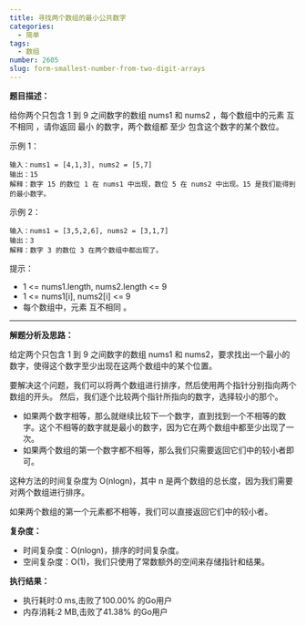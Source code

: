 ```yaml
---
title: 寻找两个数组的最小公共数字
categories:
  - 简单
tags:
  - 数组
number: 2605
slug: form-smallest-number-from-two-digit-arrays
---
```


**题目描述：**

给你两个只包含 1 到 9 之间数字的数组 nums1 和 nums2 ，每个数组中的元素 互不相同 ，请你返回 最小 的数字，两个数组都 至少 包含这个数字的某个数位。

示例 1：
```
输入：nums1 = [4,1,3], nums2 = [5,7]
输出：15
解释：数字 15 的数位 1 在 nums1 中出现，数位 5 在 nums2 中出现。15 是我们能得到的最小数字。
```
示例 2：
```
输入：nums1 = [3,5,2,6], nums2 = [3,1,7]
输出：3
解释：数字 3 的数位 3 在两个数组中都出现了。
```
提示：
- 1 <= nums1.length, nums2.length <= 9
- 1 <= nums1[i], nums2[i] <= 9
- 每个数组中，元素 互不相同 。

---
**解题分析及思路：**

给定两个只包含 1 到 9 之间数字的数组 nums1 和 nums2，要求找出一个最小的数字，使得这个数字至少出现在这两个数组中的某个位置。

要解决这个问题，我们可以将两个数组进行排序，然后使用两个指针分别指向两个数组的开头。
然后，我们逐个比较两个指针所指向的数字，选择较小的那个。
- 如果两个数字相等，那么就继续比较下一个数字，直到找到一个不相等的数字。这个不相等的数字就是最小的数字，因为它在两个数组中都至少出现了一次。
- 如果两个数组的第一个数字都不相等，那么我们只需要返回它们中的较小者即可。

这种方法的时间复杂度为 O(nlogn)，其中 n 是两个数组的总长度，因为我们需要对两个数组进行排序。

如果两个数组的第一个元素都不相等，我们可以直接返回它们中的较小者。

**复杂度：**
- 时间复杂度：O(nlogn)，排序的时间复杂度。
- 空间复杂度：O(1)，我们只使用了常数额外的空间来存储指针和结果。

**执行结果：**
- 执行耗时:0 ms,击败了100.00% 的Go用户
- 内存消耗:2 MB,击败了41.38% 的Go用户
